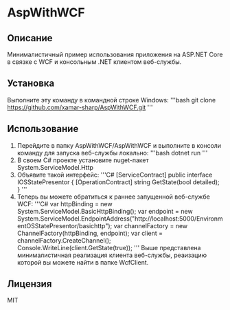 # AspWithWCF
## Описание
Минималистичный пример использования приложения на ASP.NET Core в связке с WCF
и консольным .NET клиентом веб-службы.
## Установка
Выполните эту команду в командной строке Windows:
'''bash
git clone https://github.com/xamar-sharp/AspWithWCF.git
'''
## Использование
1.	Перейдите в папку AspWithWCF/AspWithWCF и выполните в консоли команду
	для запуска веб-службы локально:
	'''bash 
	dotnet run
	'''
2.	В своем C# проекте установите nuget-пакет System.ServiceModel.Http
3.	Объявите такой интерфейс:
	'''C#
	[ServiceContract]
	public interface IOSStatePresentor
	{
		[OperationContract]
		string GetState(bool detailed);
	}
	'''
4.	Теперь вы можете обратиться к раннее запущенной веб-службе WCF:
	'''C#
		var httpBinding = new System.ServiceModel.BasicHttpBinding();
		var endpoint = new System.ServiceModel.EndpointAddress("http://localhost:5000/EnvironmentOSStatePresentor/basichttp");
		var channelFactory = new ChannelFactory<IOSStatePresentor>(httpBinding, endpoint);
		var client = channelFactory.CreateChannel();
		Console.WriteLine(client.GetState(true));
	'''
Выше представлена минималистичная реализация клиента веб-службы,
реаизацию которой вы можете найти в папке WcfClient.
## Лицензия 
MIT